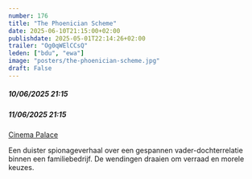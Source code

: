 ```yaml
---
number: 176
title: "The Phoenician Scheme"
date: 2025-06-10T21:15:00+02:00
publishdate: 2025-05-01T22:14:26+02:00
trailer: "Og0qWElCCsQ"
leden: ["bdu", "ewa"]
image: "posters/the-phoenician-scheme.jpg"
draft: False
---
```


##### 10/06/2025 21:15
##### 11/06/2025 21:15

[Cinema Palace](https://cinema-palace.be/nl/film/phoenician-scheme)

Een duister spionageverhaal over een gespannen vader-dochterrelatie binnen een
familiebedrijf. De wendingen draaien om verraad en morele keuzes.
<!--more-->
